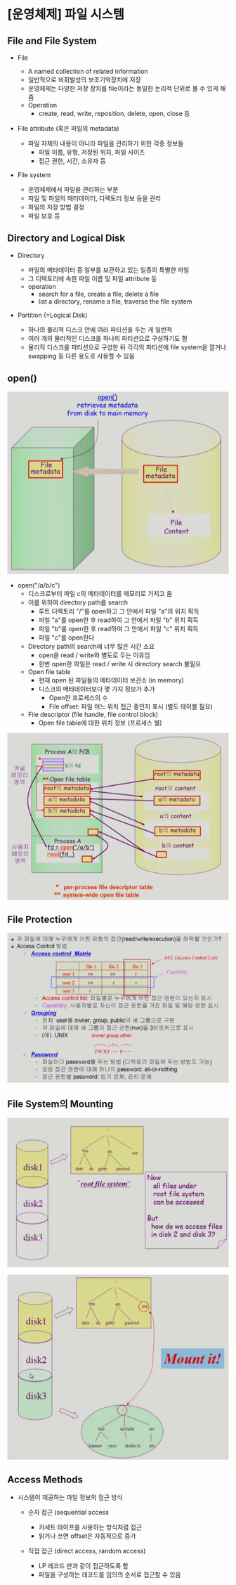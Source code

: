 # [운영체제] 파일 시스템

## File and File System

- File
    - A named collection of related information
    - 일반적으로 비휘발성의 보조기억장치에 저장
    - 운영체제는 다양한 저장 장치를 file이라는 동일한 논리적 단위로 볼 수 있게 해줌
    - Operation
        - create, read, write, reposition, delete, open, close 등

- File attribute (혹은 파일의 metadata)
    - 파일 자체의 내용이 아니라 파일을 관리하기 위한 각종 정보들
        - 파일 이름, 유형, 저장된 위치, 파일 사이즈
        - 접근 권한, 시간, 소유자 등

- File system
    - 운영체제에서 파일을 관리하는 부분
    - 파일 및 파일의 메타데이터, 디렉토리 정보 등을 관리
    - 파일의 저장 방법 결정
    - 파일 보호 등

## Directory and Logical Disk

- Directory
    - 파일의 메타데이터 중 일부를 보관하고 있는 일종의 특별한 파일
    - 그 디텍토리에 속한 파일 이름 및 파일 attribute 등
    - operation
        - search for a file, create a file, delete a file
        - list a directory, rename a file, traverse the file system

- Partition (=Logical Disk)
    - 하나의 물리적 디스크 안에 여러 파티션을 두는 게 일반적
    - 여러 개의 물리적인 디스크를 하나의 파티션으로 구성하기도 함
    - 물리적 디스크를 파티션으로 구성한 뒤 각각의 파티션에 file system을 깔거나 swapping 등 다른 용도로 사용할 수 있음

## open()

![](../../assets/img/posts/운영체제/16-1.png)

- open("/a/b/c")
    - 디스크로부터 파일 c의 메타데이터를 메모리로 가지고 옴
    - 이를 위하여 directory path를 search
        - 루트 디렉토리 "/"를 open하고 그 안에서 파일 "a"의 위치 획득
        - 파일 "a"를 open한 후 read하여 그 안에서 파일 "b" 위치 획득
        - 파일 "b"를 open한 후 read하여 그 안에서 파일 "c" 위치 획득
        - 파일 "c"를 open한다
    - Directory path의 search에 너무 많은 시간 소요
        - open을 read / write와 별도로 두는 이유임
        - 한번 open한 파일은 read / write 시 directory search 불필요
    - Open file table
        - 현재 open 된 파일들의 메타데이터 보관소 (in memory)
        - 디스크의 메타데이터보다 몇 가지 정보가 추가
            - Open한 프로세스의 수
            - File offset: 파일 어느 위치 접근 중인지 표시 (별도 테이블 필요)
    - File descriptor (file handle, file control block)
        - Open file table에 대한 위치 정보 (프로세스 별)

![](../../assets/img/posts/운영체제/16-2.png)

## File Protection

![](../../assets/img/posts/운영체제/16-3.png)


## File System의 Mounting

![](../../assets/img/posts/운영체제/16-4.png)

![](../../assets/img/posts/운영체제/16-5.png)

## Access Methods

- 시스템이 제공하는 파일 정보의 접근 방식
    - 순차 접근 (sequential access
        - 카세트 테이프를 사용하는 방식처럼 접근
        - 읽거나 쓰면 offset은 자동적으로 증가

    - 직접 접근 (direct access, random access)
        - LP 레코드 판과 같이 접근하도록 함
        - 파일을 구성하는 레코드를 임의의 순서로 접근할 수 있음